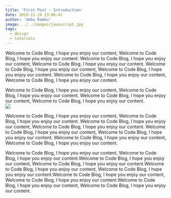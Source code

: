 ```yaml
---
title: 'First Post - Introduction'
date: 2019-12-19 13:06:42
author: 'Umbu Rambu'
image: ../../images/javascript.jpg
tags:
  - design
  - tutorials
---
```


 

<style>
  .CodeMirror {border-top: 1px solid #eee; border-bottom: 1px solid #eee; line-height: 1.3; height: 500px}
  .CodeMirror-linenumbers { padding: 0 8px; }
</style>
 
Welcome to Code Blog, I hope you enjoy our content, Welcome to Code Blog, I hope you enjoy our content.
Welcome to Code Blog, I hope you enjoy our content, Welcome to Code Blog, I hope you enjoy our content.
Welcome to Code Blog, I hope you enjoy our content, Welcome to Code Blog, I hope you enjoy our content.
Welcome to Code Blog, I hope you enjoy our content, Welcome to Code Blog, I hope you enjoy our content.

<div id="code1"></div>
Welcome to Code Blog, I hope you enjoy our content, Welcome to Code Blog, I hope you enjoy our content.
Welcome to Code Blog, I hope you enjoy our content, Welcome to Code Blog, I hope you enjoy our content.
<div id="code2"></div>

<img src="https://firebasestorage.googleapis.com/v0/b/unkriswina-informers.appspot.com/o/assets%2Fimg%2Fjavascript.jpg?alt=media&token=07e53a01-e07e-4d2c-b29f-0d6fcaa09dd3" class="img-fluid" />

Welcome to Code Blog, I hope you enjoy our content, Welcome to Code Blog, I hope you enjoy our content.
Welcome to Code Blog, I hope you enjoy our content, Welcome to Code Blog, I hope you enjoy our content.
Welcome to Code Blog, I hope you enjoy our content, Welcome to Code Blog, I hope you enjoy our content.
Welcome to Code Blog, I hope you enjoy our content, Welcome to Code Blog, I hope you enjoy our content.


Welcome to Code Blog, I hope you enjoy our content, Welcome to Code Blog, I hope you enjoy our content.Welcome to Code Blog, I hope you enjoy our content, Welcome to Code Blog, I hope you enjoy our content.Welcome to Code Blog, I hope you enjoy our content, Welcome to Code Blog, I hope you enjoy our content.Welcome to Code Blog, I hope you enjoy our content, Welcome to Code Blog, I hope you enjoy our content.Welcome to Code Blog, I hope you enjoy our content, Welcome to Code Blog, I hope you enjoy our content.

<!-- <script async defer type="text/javascript" src="https://firebasestorage.googleapis.com/v0/b/unkriswina-informers.appspot.com/o/assets%2Fjs%2Ffirst-post.js?alt=media&token=b31c13c0-0790-48fd-855d-ce87cd0a5092"> </script> -->

<script async defer>
alert('p');
let code1 = `
    /**
     * kita setting 4 buah postingan dalam 1 kali render page
     * Create posts pagination pages
     */
    const postsPerPage = 6;
    const numberOfPages = Math.ceil(posts.length / postsPerPage);

    Array.from({ length: numberOfPages }).forEach((_, index) => {
      const isFirstPage = index === 0;
      const currentPage = index + 1;

      // Skip first page because of index.js
      if (isFirstPage) return

      // kita buat halaman untuk template post-list
      createPage({
        path: ,
        component: templates.postList,
        context: {
          limit: postsPerPage,
          skip: index * postsPerPage,
          numberOfPages: numberOfPages,
          currentPage: currentPage,
        },
      });
    });

    // kita membuat halaman untuk untuk template page author-post, dimana page ini akan menampilkan bersadarkan author
    authors.forEach(author => {
      createPage({
        path: ,
        component: templates.authorPosts,
        context: {
          authorName: author.name,
          imageUrl: author.imageUrl 
        }
      });
    });
   `;
  
  let code2 = `
    var editor = CodeMirror(document.body.getElementsByTagName("article")[0], {
      value: value,
      lineNumbers: true,
      mode: "pascal",
      keyMap: "sublime",
      autoCloseBrackets: true,
      matchBrackets: true,
      showCursorWhenSelecting: true,
      theme: "monokai",
      tabSize: 1,
      readOnly: true
    });

  `
  let editorCode1 = CodeMirror(document.getElementById('code1'), {
    value: code1,
    lineNumbers: true,
    mode: "javascript",
    keyMap: "sublime",
    autoCloseBrackets: true,
    matchBrackets: true,
    showCursorWhenSelecting: true,
    theme: "monokai",
    tabSize: 1,
    readOnly: true
  });

   let editorCode2 = CodeMirror(document.getElementById('code2'), {
    value: code2,
    lineNumbers: true,
    mode: "javascript",
    keyMap: "sublime",
    autoCloseBrackets: true,
    matchBrackets: true,
    showCursorWhenSelecting: true,
    theme: "monokai",
    tabSize: 1,
    readOnly: true
  }); 
</script>